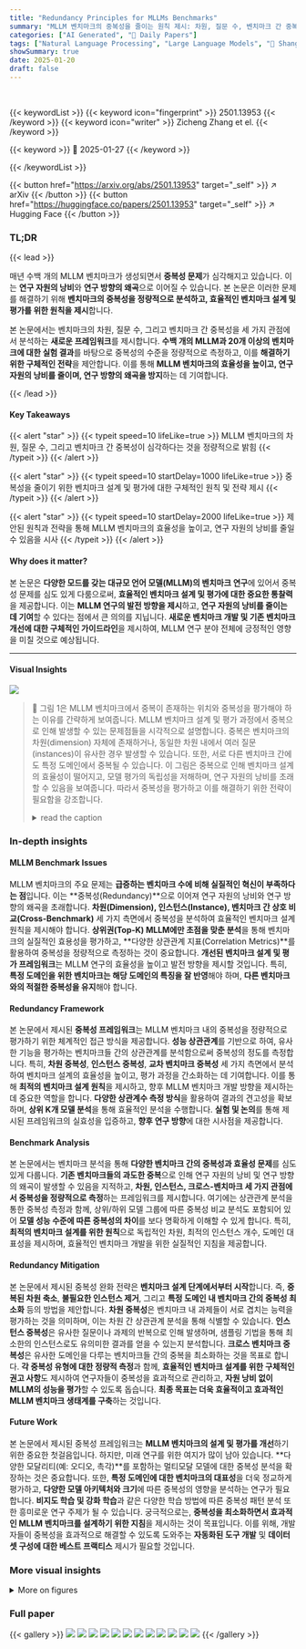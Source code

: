 ```yaml
---
title: "Redundancy Principles for MLLMs Benchmarks"
summary: "MLLM 벤치마크의 중복성을 줄이는 원칙 제시: 차원, 질문 수, 벤치마크 간 중복성 분석을 통해 효율적인 벤치마크 설계 및 평가 전략 제시"
categories: ["AI Generated", "🤗 Daily Papers"]
tags: ["Natural Language Processing", "Large Language Models", "🏢 Shanghai AI Lab",]
showSummary: true
date: 2025-01-20
draft: false
---
```


<br>

{{< keywordList >}}
{{< keyword icon="fingerprint" >}} 2501.13953 {{< /keyword >}}
{{< keyword icon="writer" >}} Zicheng Zhang et el. {{< /keyword >}}
 
{{< keyword >}} 🤗 2025-01-27 {{< /keyword >}}
 
{{< /keywordList >}}

{{< button href="https://arxiv.org/abs/2501.13953" target="_self" >}}
↗ arXiv
{{< /button >}}
{{< button href="https://huggingface.co/papers/2501.13953" target="_self" >}}
↗ Hugging Face
{{< /button >}}




### TL;DR


{{< lead >}}

매년 수백 개의 MLLM 벤치마크가 생성되면서 **중복성 문제**가 심각해지고 있습니다. 이는 **연구 자원의 낭비**와 **연구 방향의 왜곡**으로 이어질 수 있습니다.  본 논문은 이러한 문제를 해결하기 위해 **벤치마크의 중복성을 정량적으로 분석하고, 효율적인 벤치마크 설계 및 평가를 위한 원칙을 제시**합니다. 

본 논문에서는 벤치마크의 차원, 질문 수, 그리고 벤치마크 간 중복성을 세 가지 관점에서 분석하는 **새로운 프레임워크**를 제시합니다.  **수백 개의 MLLM과 20개 이상의 벤치마크에 대한 실험 결과**를 바탕으로 중복성의 수준을 정량적으로 측정하고, 이를 **해결하기 위한 구체적인 전략**을 제안합니다. 이를 통해 **MLLM 벤치마크의 효율성을 높이고, 연구 자원의 낭비를 줄이며, 연구 방향의 왜곡을 방지**하는 데 기여합니다.

{{< /lead >}}


#### Key Takeaways

{{< alert "star" >}}
{{< typeit speed=10 lifeLike=true >}} MLLM 벤치마크의 차원, 질문 수, 그리고 벤치마크 간 중복성이 심각하다는 것을 정량적으로 밝힘 {{< /typeit >}}
{{< /alert >}}

{{< alert "star" >}}
{{< typeit speed=10 startDelay=1000 lifeLike=true >}} 중복성을 줄이기 위한 벤치마크 설계 및 평가에 대한 구체적인 원칙 및 전략 제시 {{< /typeit >}}
{{< /alert >}}

{{< alert "star" >}}
{{< typeit speed=10 startDelay=2000 lifeLike=true >}} 제안된 원칙과 전략을 통해 MLLM 벤치마크의 효율성을 높이고, 연구 자원의 낭비를 줄일 수 있음을 시사 {{< /typeit >}}
{{< /alert >}}

#### Why does it matter?
본 논문은 **다양한 모드를 갖는 대규모 언어 모델(MLLM)의 벤치마크 연구**에 있어서 중복성 문제를 심도 있게 다룸으로써, **효율적인 벤치마크 설계 및 평가에 대한 중요한 통찰력**을 제공합니다.  이는 **MLLM 연구의 발전 방향을 제시**하고, **연구 자원의 낭비를 줄이는 데 기여**할 수 있다는 점에서 큰 의의를 지닙니다.  **새로운 벤치마크 개발 및 기존 벤치마크 개선에 대한 구체적인 가이드라인**을 제시하여, MLLM 연구 분야 전체에 긍정적인 영향을 미칠 것으로 예상됩니다.

------
#### Visual Insights



![](https://arxiv.org/html/2501.13953/x2.png)

> 🔼 그림 1은 MLLM 벤치마크에서 중복이 존재하는 위치와 중복성을 평가해야 하는 이유를 간략하게 보여줍니다.  MLLM 벤치마크 설계 및 평가 과정에서 중복으로 인해 발생할 수 있는 문제점들을 시각적으로 설명합니다.  중복은 벤치마크의 차원(dimension) 자체에 존재하거나, 동일한 차원 내에서 여러 질문(instances)이 유사한 경우 발생할 수 있습니다. 또한, 서로 다른 벤치마크 간에도 특정 도메인에서 중복될 수 있습니다. 이 그림은 중복으로 인해 벤치마크 설계의 효율성이 떨어지고, 모델 평가의 독립성을 저해하며, 연구 자원의 낭비를 초래할 수 있음을 보여줍니다. 따라서 중복성을 평가하고 이를 해결하기 위한 전략이 필요함을 강조합니다.
> <details>
> <summary>read the caption</summary>
> Figure 1: Brief illustrations of Where Redundancy Exists? and Why Evaluate Redundancy? for MLLM benchmarks.
> </details>







### In-depth insights


#### MLLM Benchmark Issues
MLLM 벤치마크의 주요 문제는 **급증하는 벤치마크 수에 비해 실질적인 혁신이 부족하다는 점**입니다.  이는 **중복성(Redundancy)**으로 이어져 연구 자원의 낭비와 연구 방향의 왜곡을 초래합니다.  **차원(Dimension), 인스턴스(Instance), 벤치마크 간 상호 비교(Cross-Benchmark)** 세 가지 측면에서 중복성을 분석하여 효율적인 벤치마크 설계 원칙을 제시해야 합니다.  **상위권(Top-K) MLLM에만 초점을 맞춘 분석**을 통해 벤치마크의 실질적인 효용성을 평가하고, **다양한 상관관계 지표(Correlation Metrics)**를 활용하여 중복성을 정량적으로 측정하는 것이 중요합니다.  **개선된 벤치마크 설계 및 평가 프레임워크**는 MLLM 연구의 효율성을 높이고 발전 방향을 제시할 것입니다.  특히, **특정 도메인을 위한 벤치마크는 해당 도메인의 특징을 잘 반영**해야 하며, **다른 벤치마크와의 적절한 중복성을 유지**해야 합니다.

#### Redundancy Framework
본 논문에서 제시된 **중복성 프레임워크**는 MLLM 벤치마크 내의 중복성을 정량적으로 평가하기 위한 체계적인 접근 방식을 제공합니다. **성능 상관관계**를 기반으로 하여, 유사한 기능을 평가하는 벤치마크들 간의 상관관계를 분석함으로써 중복성의 정도를 측정합니다. 특히, **차원 중복성**, **인스턴스 중복성**, **교차 벤치마크 중복성** 세 가지 측면에서 분석하여 벤치마크 설계의 효율성을 높이고, 평가 과정을 간소화하는 데 기여합니다. 이를 통해 **최적의 벤치마크 설계 원칙**을 제시하고, 향후 MLLM 벤치마크 개발 방향을 제시하는 데 중요한 역할을 합니다.  **다양한 상관계수 측정 방식**을 활용하여 결과의 견고성을 확보하며, **상위 K개 모델 분석**을 통해 효율적인 분석을 수행합니다.  **실험 및 논의**를 통해 제시된 프레임워크의 실효성을 입증하고, **향후 연구 방향**에 대한 시사점을 제공합니다.

#### Benchmark Analysis
본 논문에서는 벤치마크 분석을 통해 **다양한 벤치마크 간의 중복성과 효율성 문제**를 심도있게 다룹니다.  **기존 벤치마크들의 과도한 중복**으로 인해 연구 자원의 낭비 및 연구 방향의 왜곡이 발생할 수 있음을 지적하고, **차원, 인스턴스, 크로스-벤치마크 세 가지 관점에서 중복성을 정량적으로 측정**하는 프레임워크를 제시합니다.  여기에는 상관관계 분석을 통한 중복성 측정과 함께, 상위/하위 모델 그룹에 따른 중복성 비교 분석도 포함되어 있어 **모델 성능 수준에 따른 중복성의 차이**를 보다 명확하게 이해할 수 있게 합니다.  특히, **최적의 벤치마크 설계를 위한 원칙**으로 독립적인 차원, 최적의 인스턴스 개수, 도메인 대표성을 제시하며, 효율적인 벤치마크 개발을 위한 실질적인 지침을 제공합니다.

#### Redundancy Mitigation
본 논문에서 제시된 중복성 완화 전략은 **벤치마크 설계 단계에서부터 시작**합니다. 즉, **중복된 차원 축소**, **불필요한 인스턴스 제거**, 그리고 **특정 도메인 내 벤치마크 간의 중복성 최소화** 등의 방법을 제안합니다.  **차원 중복성**은 벤치마크 내 과제들이 서로 겹치는 능력을 평가하는 것을 의미하며, 이는 차원 간 상관관계 분석을 통해 식별할 수 있습니다.  **인스턴스 중복성**은 유사한 질문이나 과제의 반복으로 인해 발생하며, 샘플링 기법을 통해 최소한의 인스턴스로도 유의미한 결과를 얻을 수 있는지 분석합니다.  **크로스 벤치마크 중복성**은 유사한 도메인을 다루는 벤치마크들 간의 중복을 최소화하는 것을 목표로 합니다.  **각 중복성 유형에 대한 정량적 측정**과 함께, **효율적인 벤치마크 설계를 위한 구체적인 권고 사항**도 제시하여 연구자들이 중복성을 효과적으로 관리하고, **자원 낭비 없이 MLLM의 성능을 평가**할 수 있도록 돕습니다.  **최종 목표는 더욱 효율적이고 효과적인 MLLM 벤치마크 생태계를 구축**하는 것입니다.

#### Future Work
본 논문에서 제시된 중복성 프레임워크는 **MLLM 벤치마크의 설계 및 평가를 개선**하기 위한 중요한 첫걸음입니다.  하지만, 미래 연구를 위한 여지가 많이 남아 있습니다.  **다양한 모달리티(예: 오디오, 촉각)**를 포함하는 멀티모달 모델에 대한 중복성 분석을 확장하는 것은 중요합니다.  또한, **특정 도메인에 대한 벤치마크의 대표성**을 더욱 정교하게 평가하고, **다양한 모델 아키텍처와 크기**에 따른 중복성의 영향을 분석하는 연구가 필요합니다.  **비지도 학습 및 강화 학습**과 같은 다양한 학습 방법에 따른 중복성 패턴 분석 또한 흥미로운 연구 주제가 될 수 있습니다.  궁극적으로는, **중복성을 최소화하면서 효과적인 MLLM 벤치마크를 설계하기 위한 지침**을 제시하는 것이 목표입니다. 이를 위해, 개발자들이 중복성을 효과적으로 해결할 수 있도록 도와주는 **자동화된 도구 개발** 및 **데이터셋 구성에 대한 베스트 프랙티스** 제시가 필요할 것입니다.


### More visual insights

<details>
<summary>More on figures
</summary>


![](https://arxiv.org/html/2501.13953/x3.png)

> 🔼 그림 2는 논문의 Redundancy Framework를 간략하게 보여줍니다. (a)는 차원 중복성, (b)는 인스턴스 중복성, (c)는 크로스 벤치마크 중복성을 계산하는 일반적인 과정을 보여줍니다. 각각의 과정은 MLLM 순위와 상관관계를 계산하여 중복성을 정량화하는 방식을 나타냅니다.  차원 중복성은 벤치마크 내에서 MLLM의 성능 순위 간의 상관관계를 계산하여 유사한 차원을 식별합니다. 인스턴스 중복성은 벤치마크의 전체 인스턴스 집합과 무작위로 선택된 하위 집합 간의 MLLM 성능 순위 상관관계를 측정하여 중복된 인스턴스를 파악합니다. 마지막으로 크로스 벤치마크 중복성은 특정 도메인 내의 여러 벤치마크 간 MLLM 성능 순위 상관관계를 분석하여 도메인 내에서 중복되는 벤치마크를 식별합니다.
> <details>
> <summary>read the caption</summary>
> Figure 2: A quick look at the redundancy framework, where (a), (b), and (c) show the general process of computing dimensions redundancy, instances redundancy, and cross-benchmark redundancy respectively.
> </details>



![](https://arxiv.org/html/2501.13953/x4.png)

> 🔼 이 그림은 MMBench 벤치마크의 상위 50개 다중 모드 대규모 언어 모델(MLLM)에 대한 차원 중복성을 보여줍니다.  SRCC(Spearman Rank Correlation Coefficient)를 사용하여 각 차원 간의 상관 관계를 계산하고 시각화합니다. 색상은 상관 관계의 강도를 나타냅니다. 밝은 빨간색은 높은 상관 관계(높은 중복성)를, 밝은 파란색은 낮은 상관 관계(낮은 중복성)를 나타냅니다. 이를 통해 어떤 차원들이 서로 유사한 능력을 평가하는지, 즉 중복되는지 여부를 파악할 수 있습니다.
> <details>
> <summary>read the caption</summary>
> (a) Top-50 SRCC dimensions redundancy map.
> </details>



![](https://arxiv.org/html/2501.13953/x5.png)

> 🔼 이 그림은 MMBench 벤치마크의 상위 50개 다중 모드 대규모 언어 모델(MLLM)에 대한 차원 중복성을 보여줍니다.  PLCC(피어슨 선형 상관 계수)를 사용하여 각 차원과 다른 모든 차원 간의 상관 관계를 계산합니다.  그림의 색상은 상관 관계의 강도를 나타내며, 빨간색은 높은 상관 관계(중복성이 높음), 파란색은 낮은 상관 관계(중복성이 낮음)를 나타냅니다. 이를 통해 각 차원의 정보 중복 정도와 MLLM 벤치마크 설계 개선을 위한 통찰력을 제공합니다.
> <details>
> <summary>read the caption</summary>
> (b) Top-50 PLCC dimensions redundancy map.
> </details>



![](https://arxiv.org/html/2501.13953/x6.png)

> 🔼 이 그림은 MMBench 벤치마크의 상위 50개 다중 모드 언어 모델(MLLM)에 대한 차원 중복도를 보여줍니다.  R2 상관 계수를 사용하여 각 차원 간의 상관 관계를 시각화합니다. 색상은 상관 관계의 강도를 나타내며, 밝은 색은 높은 상관 관계(즉, 높은 중복도), 어두운 색은 낮은 상관 관계를 나타냅니다.  이를 통해 각 차원이 다른 차원과 얼마나 중복되는지를 파악하고 벤치마크 설계 개선에 활용할 수 있습니다.
> <details>
> <summary>read the caption</summary>
> (c) Top-50 R2 dimensions redundancy map.
> </details>



![](https://arxiv.org/html/2501.13953/x7.png)

> 🔼 이 그림은 MMBench 벤치마크에서 하위 50개의 다중 모드 대규모 언어 모델(MLLM)에 대한 차원 간 상관관계를 보여주는 열지도입니다.  각 셀은 두 차원 간의 스피어만 순위 상관 계수(SRCC)를 나타내며, 색상은 상관관계의 강도를 나타냅니다. 빨간색은 높은 양의 상관관계를, 파란색은 높은 음의 상관관계를, 흰색은 상관관계가 없음을 나타냅니다. 이 그림은 MMBench의 여러 차원 간의 중복성 정도를 시각적으로 보여주어, 벤치마크 설계 개선에 대한 통찰력을 제공합니다.
> <details>
> <summary>read the caption</summary>
> (d) Bottom-50 SRCC dimensions redundancy map.
> </details>



![](https://arxiv.org/html/2501.13953/x8.png)

> 🔼 이 그림은 MMBench 벤치마크에서 하위 50개의 다중 모드 대규모 언어 모델(MLLM)에 대한 차원 간 상관관계를 보여주는 열 지도입니다. 각 셀은 두 차원 간의 피어슨 선형 상관 계수(PLCC)를 나타내며, 색상은 상관 계수의 크기를 나타냅니다. 밝은 색상은 높은 상관 관계를, 어두운 색상은 낮은 상관 관계를 나타냅니다. 이 그림은 하위 50개의 MLLM에 대해 MMBench의 차원 간 중복성 수준을 시각적으로 분석하는 데 도움이 됩니다.
> <details>
> <summary>read the caption</summary>
> (e) Bottom-50 PLCC dimensions redundancy map.
> </details>



![](https://arxiv.org/html/2501.13953/x9.png)

> 🔼 이 그림은 MMBench 벤치마크에서 하위 50개의 MLLM에 대한 차원 간 중복성을 보여줍니다. R2 상관 계수를 사용하여 각 차원 쌍 간의 상관 관계를 시각화합니다. 밝은 색상은 높은 상관 관계(높은 중복성)를 나타내고 어두운 색상은 낮은 상관 관계(낮은 중복성)를 나타냅니다. 이를 통해 하위 수행 MLLM의 경우, 다양한 차원에서 평가된 기능이 상당한 중복성을 보임을 알 수 있습니다.
> <details>
> <summary>read the caption</summary>
> (f) Bottom-50 R2 dimensions redundancy map.
> </details>



![](https://arxiv.org/html/2501.13953/x10.png)

> 🔼 그림 3은 MMBench [24] 벤치마크에서 상위 50개와 하위 50개의 다중 모드 대규모 언어 모델(MLLM)에 대한 차원 중복성 시각화를 보여줍니다. 상위 50개 MLLM과 하위 50개 MLLM 모두에 대해 SRCC, PLCC, R2 세 가지 상관 관계 지표를 사용하여 차원 간 중복성을 계산했습니다. 각 지표는 히트맵으로 표현되어 차원 간의 중복성 정도를 시각적으로 보여줍니다. 또한, 각 지표에 대한 막대 그래프를 통해 각 차원의 평균 중복성 수준을 보여줍니다. 이 그림을 통해 상위 50개 MLLM과 하위 50개 MLLM 간의 차원 중복성 차이를 비교 분석하여 벤치마크 설계에 대한 통찰력을 제공합니다.
> <details>
> <summary>read the caption</summary>
> Figure 3: Visualizations of dimensions redundancy for MMBench [24] on Top-50 and Bottom-50 MLLMs.
> </details>



![](https://arxiv.org/html/2501.13953/x11.png)

> 🔼 그림 4(a)는 MMBench 벤치마크에서 상위 50개의 MLLM에 대한 차원 중복성을 보여줍니다.  각 막대는 특정 차원의 평균 중복도를 나타내며, 더 높은 값은 다른 차원과의 상관관계가 더 높음을 의미합니다. 이는 벤치마크 내에서 일부 차원이 과도하게 중복될 수 있음을 시사합니다.  즉, 특정 능력을 여러 차원에서 반복적으로 평가하여 효율성이 떨어질 수 있음을 나타냅니다.
> <details>
> <summary>read the caption</summary>
> (a) Top-50 SRCC redundancy.
> </details>



![](https://arxiv.org/html/2501.13953/x12.png)

> 🔼 그림 (b)는 MMBench 벤치마크에서 상위 50개의 다중 모드 대규모 언어 모델(MLLM)의 성능 순위를 사용하여 계산된 차원 중복성을 보여줍니다.  PLCC(피어슨 선형 상관 계수)를 사용하여 각 차원 간의 상관 관계를 측정하고 시각화합니다. 색상은 상관 관계의 강도를 나타내며, 밝은 빨간색은 높은 상관 관계(높은 중복성), 밝은 파란색은 낮은 상관 관계(낮은 중복성)을 나타냅니다.  이 그림은 벤치마크 내에서 어떤 차원들이 서로 유사한 기능을 평가하는지, 즉 중복되는지를 분석하는 데 사용됩니다.
> <details>
> <summary>read the caption</summary>
> (b) Top-50 PLCC redundancy.
> </details>



![](https://arxiv.org/html/2501.13953/x13.png)

> 🔼 그림은 MMBench [24] 벤치마크에서 상위 50개 MLLM에 대한 차원 중복성을 보여줍니다.  R2는 결정 계수를 나타내며, 두 랭킹 간의 분산 설명 비율을 측정합니다.  이 그림은 서로 다른 차원 간의 상관관계를 시각화하여, 어떤 차원들이 서로 유사한 정보를 담고 있는지를 보여줍니다.  높은 R2 값은 두 차원 간의 높은 중복성을 나타냅니다.
> <details>
> <summary>read the caption</summary>
> (c) Top-50 R2 redundancy.
> </details>



![](https://arxiv.org/html/2501.13953/x14.png)

> 🔼 그림은 MMBench 벤치마크에서 하위 50개의 다중 모달 대규모 언어 모델(MLLM)의 차원 중복성을 보여줍니다. SRCC(Spearman Rank Correlation Coefficient) 상관 계수를 사용하여 각 차원 쌍 간의 상관 관계를 계산하고 시각화합니다. 색상은 상관 관계의 강도를 나타내며, 밝은 빨간색은 높은 상관 관계(중복성이 높음), 밝은 파란색은 낮은 상관 관계(중복성이 낮음)를 나타냅니다. 이 그림을 통해 하위 50개 MLLM의 성능에 따라 벤치마크의 차원 간 중복성 패턴을 분석할 수 있습니다.
> <details>
> <summary>read the caption</summary>
> (d) Bottom-50 SRCC redundancy.
> </details>



![](https://arxiv.org/html/2501.13953/x15.png)

> 🔼 이 그림은 MMBench 벤치마크에서 하위 50개의 MLLM에 대한 차원 중복성을 보여줍니다. 특히, PLCC(피어슨 선형 상관 계수)를 사용하여 차원 간의 선형 상관관계를 측정합니다. 각 셀의 색상은 두 차원 간의 PLCC 값을 나타내며, 밝은 색상은 높은 상관 관계를, 어두운 색상은 낮은 상관 관계를 나타냅니다. 이는 하위 수준의 MLLM에서 벤치마크의 특정 차원들이 얼마나 중복되어 평가되는지를 시각적으로 보여주는 지표입니다.
> <details>
> <summary>read the caption</summary>
> (e) Bottom-50 PLCC redundancy.
> </details>



![](https://arxiv.org/html/2501.13953/x16.png)

> 🔼 이 그림은 MMBench 벤치마크에서 하위 50개의 다중 모드 대규모 언어 모델(MLLM)에 대한 차원 중복성을 보여줍니다.  R2 상관 계수를 사용하여 각 차원 간의 중복성 정도를 시각적으로 나타냅니다.  색상은 상관 관계의 강도를 나타내며, 붉은색은 높은 상관 관계(높은 중복성)를, 파란색은 낮은 상관 관계(낮은 중복성)를 나타냅니다.  이 그림은 상위 50개 MLLM과 비교하여 하위 50개 MLLM의 차원 간 중복성 패턴을 분석하는 데 사용됩니다.
> <details>
> <summary>read the caption</summary>
> (f) Bottom-50 R2 redundancy.
> </details>



![](https://arxiv.org/html/2501.13953/x17.png)

> 🔼 그림 4는 MMBench [24] 벤치마크에서 상위 50개와 하위 50개의 다중 모드 대규모 언어 모델(MLLM)에 대한 차원 중복성을 막대 그래프로 나타낸 것입니다. 각 차원의 중복성 값은 해당 차원과 다른 모든 차원 간의 중복성 평균을 계산하여 얻어집니다. 상위 50개 MLLM과 하위 50개 MLLM 간의 중복성 차이를 보여줍니다.  각 그래프는 SRCC, PLCC, R2 세 가지 상관 관계 지표에 대한 결과를 보여줍니다. 이를 통해 각 지표에서 상위 50개와 하위 50개 MLLM 간의 중복성 차이를 비교 분석할 수 있습니다.
> <details>
> <summary>read the caption</summary>
> Figure 4: Bar plots of dimensions redundancy for MMBench [24] on Top-50 and Bottom-50 MLLMs. The redundancy values are computed by averaging the redundancy of each dimension with the redundancy of all other dimensions.
> </details>



![](https://arxiv.org/html/2501.13953/x18.png)

> 🔼 그림 5(a)는 상위 50개의 다중 모드 대규모 언어 모델(MLLM)에 대한 인스턴스 중복도를 보여줍니다.  여러 벤치마크에 걸쳐 인스턴스의 일부만 사용하더라도 상위 MLLM의 순위를 정확하게 예측할 수 있음을 보여줍니다.  x축은 샘플링 비율(%), y축은 여러 상관 계수(SRCC, PLCC, R2)의 평균값을 나타냅니다. 이는 일부 벤치마크의 인스턴스가 상당한 중복성을 가지고 있음을 시사하며, 효율적인 평가를 위해서는 적은 수의 인스턴스만 사용해도 충분함을 의미합니다.
> <details>
> <summary>read the caption</summary>
> (a) Instances redundancy with Top-50 MLLMs.
> </details>



![](https://arxiv.org/html/2501.13953/x19.png)

> 🔼 이 그림은 하위 50개의 MLLM(다중 모드 대규모 언어 모델)을 사용하여 18개의 다양한 MLLM 벤치마크에서 평균 인스턴스 중복도를 보여줍니다. 각 데이터 포인트는 무작위성의 영향을 최소화하기 위해 100번의 샘플링 반복의 평균을 나타냅니다.  그래프는 다양한 샘플 비율(샘플 인스턴스의 백분율)에서 SRCC(스피어만 순위 상관 계수), PLCC(피어슨 선형 상관 계수), R2 점수를 보여주어 샘플 인스턴스의 대표성을 평가하고 벤치마크 내의 중복도 수준을 측정합니다.  상관 관계가 0.95를 넘는 데이터 포인트는 높은 대표성을 나타내며, 샘플 비율이 증가함에 따라 대부분의 벤치마크에서 높은 상관 관계에 도달합니다. 이는 하위 50개 MLLM의 경우 상당한 인스턴스 중복이 있음을 시사합니다.
> <details>
> <summary>read the caption</summary>
> (b) Instances redundancy with Bottom-50 MLLMs.
> </details>



![](https://arxiv.org/html/2501.13953/x20.png)

> 🔼 그림 5는 18개의 다양한 MLLM 벤치마크(A-Bench, AI2D, BLINK, HallusionBench, MMBench, MMMU, MME, MMStar, MMT, MMVet, OCRBench, Q-Bench, R-Bench-Dis, RealWorldQA, ScienceQA, SeedBench_IMG, SeedBench2_Plus)에 걸쳐 상위 50개와 하위 50개의 MLLM에 대한 평균 인스턴스 중복도를 시각적으로 보여줍니다.  각 데이터 포인트는 무작위성의 영향을 완화하기 위해 100번의 샘플링 반복의 평균을 나타냅니다.  x축은 샘플 비율을, y축은 상관관계 지표(예: SRCC, PLCC, R2)의 평균값을 나타내어, 샘플 인스턴스가 전체 벤치마크를 얼마나 잘 대표하는지를 보여줍니다.  상위 50개 MLLM과 하위 50개 MLLM 간의 중복도 차이를 비교 분석하여 벤치마크 설계 및 평가 효율성 개선에 대한 통찰력을 제공합니다.
> <details>
> <summary>read the caption</summary>
> Figure 5: Visualizations of average instance redundancy for (a) Top-50 MLLMs and (b) Bottom-50 MLLMs across 18 LMM benchmarks (A-Bench [41], AI2D [14], BLINK [9], HallusionBench [10], MMBench [24], MMMU [39], MME [8], MMStar [5], MMT [36], MMVet [38], OCRBench [23], Q-Bench [33, 42], R-Bench-Dis [19], RealWorldQA [34], ScienceQA [25], SeedBench_IMG [15], SeedBench2_Plus [16]). Notably, each data point represents the average of 100 sampling iterations to mitigate the impact of randomness.
> </details>



![](https://arxiv.org/html/2501.13953/x21.png)

> 🔼 이 그림은 MMBench 벤치마크에서 상위 50개의 MLLM에 대한 차원 중복성을 보여줍니다.  구체적으로, 상관 관계 계수(SRCC)를 사용하여 각 차원 간의 상관 관계를 계산하고 시각화합니다. 높은 상관 관계는 차원 간의 중복성이 높다는 것을 나타내며, 이는 벤치마크 설계를 개선하기 위해 고려해야 할 사항임을 시사합니다. 그림은 각 차원의 평균 중복성 수준을 보여주는 막대 그래프 형태로 표현되어 있습니다.
> <details>
> <summary>read the caption</summary>
> (a) Top-50 SRCC redundancy.
> </details>



![](https://arxiv.org/html/2501.13953/x22.png)

> 🔼 이 그림은 MMBench 벤치마크에서 상위 50개의 MLLM에 대한 차원 중복성을 보여줍니다.  PLCC(피어슨 선형 상관 계수)를 사용하여 각 차원 간의 상관 관계를 계산하여, 상위 50개 MLLM의 성능 순위 간의 선형적 유사성을 시각화합니다. 색상은 상관 관계의 강도를 나타내며, 밝은 색은 높은 상관 관계(높은 중복성), 어두운 색은 낮은 상관 관계(낮은 중복성)을 나타냅니다. 이를 통해 각 차원이 다른 차원과 얼마나 중복되는지, 즉 유사한 능력을 평가하는지 여부를 알 수 있습니다.
> <details>
> <summary>read the caption</summary>
> (b) Top-50 PLCC redundancy.
> </details>



![](https://arxiv.org/html/2501.13953/x23.png)

> 🔼 그림 3(c)는 MMBench 벤치마크에서 상위 50개의 MLLM에 대한 차원 중복성을 보여줍니다.  R2 상관 계수를 사용하여 각 차원 간의 중복성을 정량적으로 측정합니다. 색상은 상관 계수의 크기를 나타내며, 밝은 빨간색은 높은 중복성, 밝은 파란색은 낮은 중복성을 나타냅니다. 이 그림을 통해 상위권 MLLM의 성능 평가에 있어서 어떤 차원들이 서로 중복되거나 상호의존적인지를 시각적으로 파악할 수 있습니다.
> <details>
> <summary>read the caption</summary>
> (c) Top-50 R2 redundancy.
> </details>



![](https://arxiv.org/html/2501.13953/x24.png)

> 🔼 그림은 MMBench 벤치마크에서 하위 50개의 다중 모드 대규모 언어 모델(MLLM)의 성능 순위 간의 상관 관계를 보여줍니다. 각 셀은 두 가지 차원 간의 상관 관계를 나타내는 Spearman 상관 계수(SRCC) 값을 나타냅니다. 색상은 상관 관계의 강도를 나타냅니다. 밝은 색상은 높은 양의 상관 관계를 나타내고, 어두운 색상은 낮은 상관 관계 또는 음의 상관 관계를 나타냅니다. 이 그림은 상위 50개 MLLM과 비교하여 하위 50개 MLLM의 차원 간 중복성을 분석하는 데 사용됩니다.
> <details>
> <summary>read the caption</summary>
> (d) Bottom-50 SRCC redundancy.
> </details>



![](https://arxiv.org/html/2501.13953/x25.png)

> 🔼 이 그림은 MMBench 벤치마크에서 하위 50개의 다중 모드 대규모 언어 모델(MLLM)에 대한 차원 중복성을 보여줍니다.  PLCC(피어슨 선형 상관 계수)를 사용하여 각 차원과 다른 모든 차원 간의 상관 관계를 측정합니다. 색상은 상관 관계의 강도를 나타내며, 빨간색은 높은 상관 관계(중복성이 높음), 파란색은 낮은 상관 관계(중복성이 낮음)를 나타냅니다. 이를 통해 하위 수준의 MLLM에서 어떤 차원들이 서로 얼마나 중복되어 평가되고 있는지 시각적으로 파악할 수 있습니다.
> <details>
> <summary>read the caption</summary>
> (e) Bottom-50 PLCC redundancy.
> </details>



![](https://arxiv.org/html/2501.13953/x26.png)

> 🔼 그림은 MMBench 벤치마크에서 하위 50개의 MLLM에 대한 차원 중복성을 보여줍니다. 특히, R2 상관 계수를 사용하여 각 차원의 상관관계를 시각적으로 보여줍니다. 색상은 상관 계수의 강도를 나타내며, 빨간색은 높은 상관 관계(중복성이 높음), 파란색은 낮은 상관 관계(중복성이 낮음)를 의미합니다. 이를 통해 하위 수준의 MLLM이 상위 수준의 MLLM보다 차원 간 상관관계가 더 높다는 것을 보여줍니다.
> <details>
> <summary>read the caption</summary>
> (f) Bottom-50 R2 redundancy.
> </details>



![](https://arxiv.org/html/2501.13953/x27.png)

> 🔼 그림 6은 Top-50 MLLM과 Bottom-50 MLLM에 대한 벤치마크별 인스턴스 중복성을 보여줍니다.  여기에는 BLINK [9], ScienceQA [25], MMMU [39], RealWorldQA [34], MMBench [24], MMStar [5], SeedBench_IMG [15], AI2D [14] 벤치마크가 포함됩니다. Top-50 및 Bottom-50 MLLM은 각 벤치마크의 성능에 따라 선택됩니다. 그림은 각 벤치마크에서 특정 비율의 인스턴스를 샘플링했을 때 전체 인스턴스와의 상관관계를 보여주는 그래프를 제시하며, 이를 통해 각 벤치마크에서의 중복성 정도를 시각적으로 파악할 수 있습니다.  샘플링 비율이 증가함에 따라 상관관계가 어떻게 변하는지 관찰하여 중복성의 정도를 판단하게 됩니다.
> <details>
> <summary>read the caption</summary>
> Figure 6: Benchmark-specific instance redundancy for (a) Top-50 MLLMs and (b) Bottom-50 MLLMs. The benchmarks include BLINK [9], ScienceQA [25], MMMU [39], RealWorldQA [34], MMBench [24], MMStar [5], SeedBench_IMG [15], and AI2D [14]. The selection of the Top-50 and Bottom-50 MLLMs is based on the corresponding benchmark.
> </details>



![](https://arxiv.org/html/2501.13953/x28.png)

> 🔼 그림 7은 MathVista 벤치마크에서 제외된 작업의 예시를 보여줍니다. (a), (b), (c)는 과학적 그림 이해, 일반적인 VQA, 그리고 차트/표/다이어그램 QA를 포함한 일반적인 VQA 범주에서 파생된 작업을 보여줍니다. (d)는 CLEVR 데이터셋에서 추출되었지만 수학적 VQA로 분류된 질문들을 보여줍니다.  즉, MathVista 벤치마크는 순수 수학적 추론 능력 평가에 집중하기 위해, 과학 그림 분석이나 일반적인 시각적 질문응답, 차트 해석과 같은 수학과 직접적으로 관련 없는 과제들을 제외했습니다.  CLEVR 데이터셋에서 추출된 일부 문제들 역시 순수 수학적 사고와는 거리가 멀어 제외되었습니다.
> <details>
> <summary>read the caption</summary>
> Figure 7: Examples of tasks excluded from the MathVista benchmark. (a), (b), and (c) showcase tasks derived from the general-vqa category, including Scientific Figure Understanding, General VQA, and Chart/Table/Diagram QA. Panel (d) presents questions extracted from the CLEVR dataset but categorized as math-targeted-vqa.
> </details>



![](https://arxiv.org/html/2501.13953/x29.png)

> 🔼 그림 8은 수학 관련 벤치마크들 간의 상관관계를 보여주는 지도입니다. MathVision과 MathVersion은 핵심 수학 영역에 집중되어 있으며, 다른 수학 벤치마크와 상대적으로 높은 상관관계를 보입니다. 따라서 이 두 벤치마크는 좁은 범위의 수학적 역량을 평가하는 데 더 적합합니다. 그림은 각 벤치마크 간의 Spearman Rank Correlation Coefficient를 나타내는 열 지도로, 값이 높을수록 상관관계가 높음을 의미합니다.
> <details>
> <summary>read the caption</summary>
> Figure 8: Cross-benchmark redundancy map. MathVision and MathVersion are more focused on the core domain of mathematics (with relatively higher redundancy across other math benchmarks), making them more suitable for benchmarking the mathematical capabilities of MLLMs in a narrow sense.
> </details>



![](https://arxiv.org/html/2501.13953/x30.png)

> 🔼 이 그림은 MMBench 벤치마크의 상위 50개 다중 모달 대형 언어 모델(MLLM)에 대한 차원 중복도를 보여줍니다.  SRCC(Spearman Rank Correlation Coefficient)를 사용하여 각 차원 간의 상관관계를 계산합니다.  색상은 상관 관계의 강도를 나타냅니다. 밝은 색상은 높은 상관 관계(높은 중복도)를, 어두운 색상은 낮은 상관 관계(낮은 중복도)를 나타냅니다. 이를 통해 어떤 차원들이 서로 유사한 능력을 평가하는지, 즉 중복되는지를 시각적으로 파악할 수 있습니다.
> <details>
> <summary>read the caption</summary>
> (a) Top-50 SRCC dimensions redundancy map.
> </details>



![](https://arxiv.org/html/2501.13953/x31.png)

> 🔼 이 그림은 MMBench 벤치마크의 상위 50개 다중 모드 언어 모델(MLLM)에 대한 차원 중복도를 보여줍니다. PLCC(피어슨 선형 상관 계수)를 사용하여 각 차원과 다른 모든 차원 간의 상관 관계를 계산합니다.  색상은 상관 관계의 강도를 나타내며, 빨간색은 높은 상관 관계(높은 중복도), 파란색은 낮은 상관 관계(낮은 중복도)를 나타냅니다.  이를 통해 벤치마크 내에서 상호 관련성이 높은 차원들을 식별하고, 벤치마크 설계 및 평가 효율성 개선에 대한 통찰력을 제공합니다.
> <details>
> <summary>read the caption</summary>
> (b) Top-50 PLCC dimensions redundancy map.
> </details>



![](https://arxiv.org/html/2501.13953/x32.png)

> 🔼 이 그림은 MMBench 벤치마크에서 상위 50개의 MLLM에 대한 차원 중복성을 보여주는 열 지도입니다. R2 상관 계수를 사용하여 각 차원 간의 상관 관계를 정량화하여 차원 간의 중복성 수준을 시각적으로 나타냅니다. 색상은 상관 관계의 강도를 나타내며, 밝은 색상은 높은 상관 관계(높은 중복성)를, 어두운 색상은 낮은 상관 관계(낮은 중복성)를 나타냅니다. 이 그림은 벤치마크의 설계 및 효율성을 개선하는 데 도움이 되는 중복 차원을 식별하는 데 유용합니다.
> <details>
> <summary>read the caption</summary>
> (c) Top-50 R2 dimensions redundancy map.
> </details>



![](https://arxiv.org/html/2501.13953/x33.png)

> 🔼 이 그림은 MMBench 벤치마크에서 하위 50개의 다중 모달 대규모 언어 모델(MLLM)의 성능을 기반으로 각 차원 간의 상관관계를 보여주는 상관 관계 지도입니다. SRCC(Spearman Rank Correlation Coefficient)를 사용하여 계산된 상관 관계는 색상으로 표시되며, 밝은 색상은 높은 상관 관계, 어두운 색상은 낮은 상관 관계를 나타냅니다. 이 그림을 통해 하위 수준의 MLLM에서 벤치마크 차원 간의 중복성을 파악할 수 있습니다.
> <details>
> <summary>read the caption</summary>
> (d) Bottom-50 SRCC dimensions redundancy map.
> </details>



![](https://arxiv.org/html/2501.13953/x34.png)

> 🔼 이 그림은 MMBench 벤치마크에서 하위 50개의 다중 모드 대규모 언어 모델(MLLM)에 대한 차원 간 상관관계를 보여줍니다. PLCC(Pearson 선형 상관 계수)를 사용하여 각 차원 쌍 간의 상관 관계를 계산했습니다. 색상은 상관 관계의 강도를 나타냅니다. 빨간색은 높은 양의 상관 관계를 나타내고, 파란색은 높은 음의 상관 관계를, 그리고 흰색은 상관 관계가 없음을 나타냅니다. 이 그림을 통해 하위 수준 MLLM의 차원 간 중복성을 분석하고, 벤치마크 설계를 개선하는 데 도움이 되는 통찰력을 제공합니다.
> <details>
> <summary>read the caption</summary>
> (e) Bottom-50 PLCC dimensions redundancy map.
> </details>



![](https://arxiv.org/html/2501.13953/x35.png)

> 🔼 이 그림은 MMBench(v1.1) 벤치마크에서 하위 50개의 MLLM에 대한 차원 간 상관관계를 R2 지표를 사용하여 시각화한 것입니다. 색상은 두 차원 간의 상관 관계의 강도를 나타내며, 빨간색은 높은 상관 관계(즉, 중복성이 높음), 파란색은 낮은 상관 관계를 나타냅니다. 이는 벤치마크의 설계 및 효율성을 개선하기 위해 차원 간의 중복성을 분석하는 데 유용합니다.
> <details>
> <summary>read the caption</summary>
> (f) Bottom-50 R2 dimensions redundancy map.
> </details>



![](https://arxiv.org/html/2501.13953/x36.png)

> 🔼 그림 9는 AI2D 벤치마크의 상위 50개와 하위 50개 다중 모드 언어 모델(MLLM)에 대한 차원 중복성 시각화를 보여줍니다.  AI2D 벤치마크의 각 차원에 대한 상관관계 분석 결과를 시각적으로 보여주며, 상관 계수(SRCC, PLCC, R2)를 사용하여 상위 50개와 하위 50개 MLLM 그룹 간 차원 간의 중복성 정도를 비교합니다. 각 그래프는 차원 간의 상관 관계를 색상으로 표현하여 중복성의 정도를 직관적으로 파악할 수 있도록 합니다.  밝은 색상은 높은 상관 관계(높은 중복성)를, 어두운 색상은 낮은 상관 관계(낮은 중복성)를 나타냅니다.
> <details>
> <summary>read the caption</summary>
> Figure 9: Visualizations of dimensions redundancy for AI2D [14] on Top-50 and Bottom-50 MLLMs.
> </details>



</details>






### Full paper

{{< gallery >}}
<img src="paper_images/1.png" class="grid-w50 md:grid-w33 xl:grid-w25" />
<img src="paper_images/2.png" class="grid-w50 md:grid-w33 xl:grid-w25" />
<img src="paper_images/3.png" class="grid-w50 md:grid-w33 xl:grid-w25" />
<img src="paper_images/4.png" class="grid-w50 md:grid-w33 xl:grid-w25" />
<img src="paper_images/5.png" class="grid-w50 md:grid-w33 xl:grid-w25" />
<img src="paper_images/6.png" class="grid-w50 md:grid-w33 xl:grid-w25" />
<img src="paper_images/7.png" class="grid-w50 md:grid-w33 xl:grid-w25" />
<img src="paper_images/8.png" class="grid-w50 md:grid-w33 xl:grid-w25" />
<img src="paper_images/9.png" class="grid-w50 md:grid-w33 xl:grid-w25" />
<img src="paper_images/10.png" class="grid-w50 md:grid-w33 xl:grid-w25" />
<img src="paper_images/11.png" class="grid-w50 md:grid-w33 xl:grid-w25" />
<img src="paper_images/12.png" class="grid-w50 md:grid-w33 xl:grid-w25" />
{{< /gallery >}}